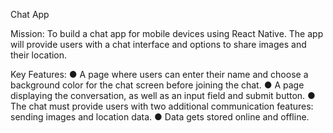 Chat App

Mission:
To build a chat app for mobile devices using React Native. The app will
provide users with a chat interface and options to share images and their
location.

Key Features:
● A page where users can enter their name and choose a background color for the chat screen
before joining the chat.
● A page displaying the conversation, as well as an input field and submit button.
● The chat must provide users with two additional communication features: sending images
and location data.
● Data gets stored online and offline.
